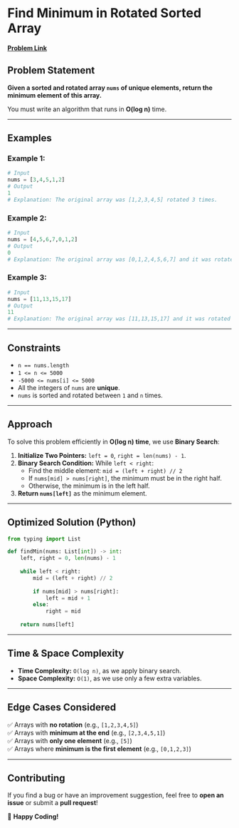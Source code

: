 # Find Minimum in Rotated Sorted Array

[**Problem Link**](https://leetcode.com/problems/find-minimum-in-rotated-sorted-array/description/)

## Problem Statement
**Given a sorted and rotated array `nums` of unique elements, return the minimum element of this array.**

You must write an algorithm that runs in **O(log n)** time.

---

## Examples

### Example 1:
```python
# Input
nums = [3,4,5,1,2]
# Output
1
# Explanation: The original array was [1,2,3,4,5] rotated 3 times.
```

### Example 2:
```python
# Input
nums = [4,5,6,7,0,1,2]
# Output
0
# Explanation: The original array was [0,1,2,4,5,6,7] and it was rotated 4 times.
```

### Example 3:
```python
# Input
nums = [11,13,15,17]
# Output
11
# Explanation: The original array was [11,13,15,17] and it was rotated 4 times.
```

---

## Constraints
- `n == nums.length`
- `1 <= n <= 5000`
- `-5000 <= nums[i] <= 5000`
- All the integers of `nums` are **unique**.
- `nums` is sorted and rotated between `1` and `n` times.

---

## Approach
To solve this problem efficiently in **O(log n) time**, we use **Binary Search**:

1. **Initialize Two Pointers:** `left = 0`, `right = len(nums) - 1`.
2. **Binary Search Condition:** While `left < right`:
   - Find the middle element: `mid = (left + right) // 2`
   - If `nums[mid] > nums[right]`, the minimum must be in the right half.
   - Otherwise, the minimum is in the left half.
3. **Return `nums[left]`** as the minimum element.

---

## Optimized Solution (Python)
```python
from typing import List

def findMin(nums: List[int]) -> int:
    left, right = 0, len(nums) - 1
    
    while left < right:
        mid = (left + right) // 2
        
        if nums[mid] > nums[right]:
            left = mid + 1
        else:
            right = mid
    
    return nums[left]
```

---

## Time & Space Complexity
- **Time Complexity:** `O(log n)`, as we apply binary search.
- **Space Complexity:** `O(1)`, as we use only a few extra variables.

---

## Edge Cases Considered
✅ Arrays with **no rotation** (e.g., `[1,2,3,4,5]`)<br>
✅ Arrays with **minimum at the end** (e.g., `[2,3,4,5,1]`)<br>
✅ Arrays with **only one element** (e.g., `[5]`)<br>
✅ Arrays where **minimum is the first element** (e.g., `[0,1,2,3]`)

---

## Contributing
If you find a bug or have an improvement suggestion, feel free to **open an issue** or submit a **pull request**!

🚀 **Happy Coding!**

